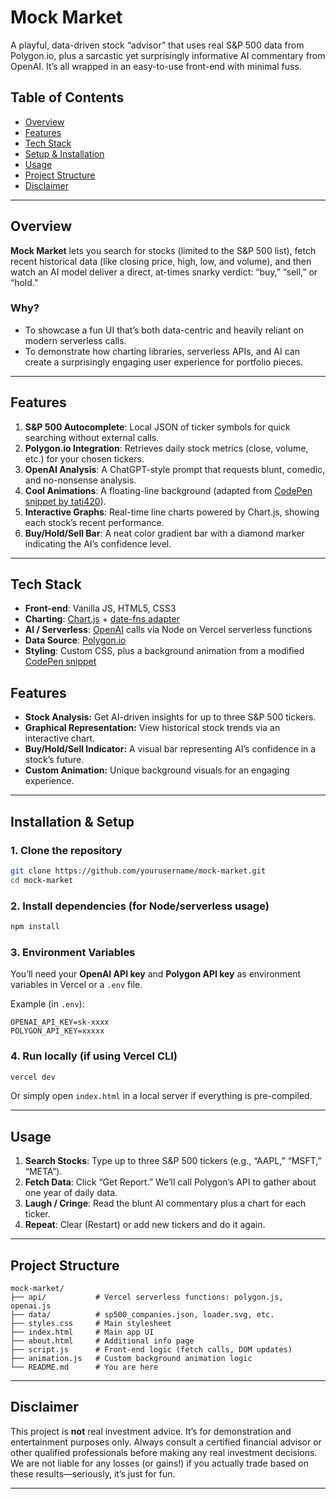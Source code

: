# Mock Market

A playful, data-driven stock “advisor” that uses real S&P 500 data from Polygon.io, plus a sarcastic yet surprisingly informative AI commentary from OpenAI. It’s all wrapped in an easy-to-use front-end with minimal fuss.

## Table of Contents

- [Overview](#overview)
- [Features](#features)
- [Tech Stack](#tech-stack)
- [Setup & Installation](#setup--installation)
- [Usage](#usage)
- [Project Structure](#project-structure)
- [Disclaimer](#disclaimer)

---

## Overview

**Mock Market** lets you search for stocks (limited to the S&P 500 list), fetch recent historical data (like closing price, high, low, and volume), and then watch an AI model deliver a direct, at-times snarky verdict: “buy,” “sell,” or “hold.”

### Why?  
- To showcase a fun UI that’s both data-centric and heavily reliant on modern serverless calls.  
- To demonstrate how charting libraries, serverless APIs, and AI can create a surprisingly engaging user experience for portfolio pieces.

---

## Features

1. **S&P 500 Autocomplete**: Local JSON of ticker symbols for quick searching without external calls.  
2. **Polygon.io Integration**: Retrieves daily stock metrics (close, volume, etc.) for your chosen tickers.  
3. **OpenAI Analysis**: A ChatGPT-style prompt that requests blunt, comedic, and no-nonsense analysis.  
4. **Cool Animations**: A floating-line background (adapted from [CodePen snippet by tati420](https://codepen.io/tati420)).  
5. **Interactive Graphs**: Real-time line charts powered by Chart.js, showing each stock’s recent performance.  
6. **Buy/Hold/Sell Bar**: A neat color gradient bar with a diamond marker indicating the AI’s confidence level.

---

## Tech Stack

- **Front-end**: Vanilla JS, HTML5, CSS3  
- **Charting**: [Chart.js](https://www.chartjs.org/) + [date-fns adapter](https://www.npmjs.com/package/chartjs-adapter-date-fns)  
- **AI / Serverless**: [OpenAI](https://platform.openai.com/) calls via Node on Vercel serverless functions  
- **Data Source**: [Polygon.io](https://polygon.io/)  
- **Styling**: Custom CSS, plus a background animation from a modified [CodePen snippet](https://codepen.io/tati420)

## Features
- **Stock Analysis:** Get AI-driven insights for up to three S&P 500 tickers.
- **Graphical Representation:** View historical stock trends via an interactive chart.
- **Buy/Hold/Sell Indicator:** A visual bar representing AI’s confidence in a stock’s future.
- **Custom Animation:** Unique background visuals for an engaging experience.

---

## Installation & Setup

### 1. Clone the repository

```bash
git clone https://github.com/yourusername/mock-market.git
cd mock-market
```

### 2. Install dependencies (for Node/serverless usage)

```bash
npm install
```

### 3. Environment Variables

You’ll need your **OpenAI API key** and **Polygon API key** as environment variables in Vercel or a `.env` file.

Example (in `.env`):

```env
OPENAI_API_KEY=sk-xxxx
POLYGON_API_KEY=xxxxx
```

### 4. Run locally (if using Vercel CLI)

```bash
vercel dev
```

Or simply open `index.html` in a local server if everything is pre-compiled.

---

## Usage

1. **Search Stocks**: Type up to three S&P 500 tickers (e.g., “AAPL,” “MSFT,” “META”).
2. **Fetch Data**: Click “Get Report.” We’ll call Polygon’s API to gather about one year of daily data.
3. **Laugh / Cringe**: Read the blunt AI commentary plus a chart for each ticker.
4. **Repeat**: Clear (Restart) or add new tickers and do it again.

---

## Project Structure

```plaintext
mock-market/
├── api/           # Vercel serverless functions: polygon.js, openai.js
├── data/          # sp500_companies.json, loader.svg, etc.
├── styles.css     # Main stylesheet
├── index.html     # Main app UI
├── about.html     # Additional info page
├── script.js      # Front-end logic (fetch calls, DOM updates)
├── animation.js   # Custom background animation logic
└── README.md      # You are here
```

---

## Disclaimer

This project is **not** real investment advice. It’s for demonstration and entertainment purposes only. Always consult a certified financial advisor or other qualified professionals before making any real investment decisions. We are not liable for any losses (or gains!) if you actually trade based on these results—seriously, it’s just for fun.

---
